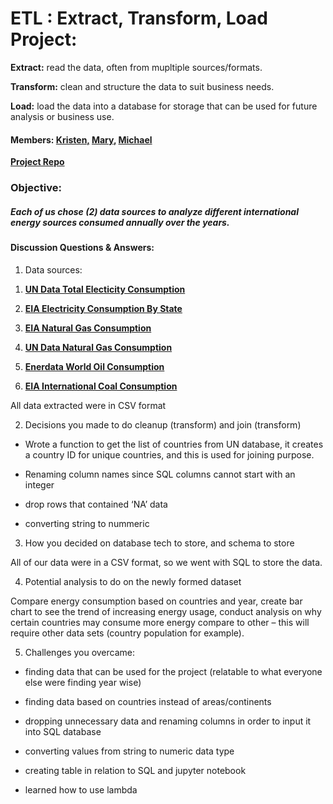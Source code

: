 # ETL : Extract, Transform, Load Project:
__Extract:__ read the data, often from mupltiple sources/formats.

__Transform:__ clean and structure the data to suit business needs.

__Load:__ load the data into a database for storage that can be used for future analysis or business use.


#### Members:  __[Kristen,](https://github.com/KCDataVis)__ __[Mary,](https://github.com/marygong75)__ __[Michael](https://github.com/mkung8889)__

__[Project Repo](https://github.com/mkung8889/etl_project)__


###  Objective: 
##### Each of us chose (2) data sources to analyze different international energy sources consumed annually over the years.

#### Discussion Questions & Answers:

1. Data sources:

1) __[UN Data Total Electicity Consumption](http://data.un.org/Default.aspx)__ 

2) __[EIA Electricity Consumption By State](https://www.eia.gov)__ 

3) __[EIA Natural Gas Consumption](https://www.eia.gov)__

4) __[UN Data Natural Gas Consumption](http://data.un.org/Default.aspx)__

5) __[Enerdata World Oil Consumption](https://yearbook.enerdata.net/oil-products/world-oil-domestic-consumption-statistics.html)__

6) __[EIA International Coal Consumption](https://www.eia.gov/beta/international/data/browser/#/?pa=0000000000000000000000000000000000000000000000000000000000g&c=ruvvvvvfvtvnvv1vrvvvvfvvvvvvfvvvou20evvvvvvvvvvvvuvs&ct=0&vs=INTL.4411-2-AFG-QBTU.A&vo=0&v=H&start=1990&end=2016)__

All data extracted were in CSV format

2. Decisions you made to do cleanup (transform) and join (transform)

- Wrote a function to get the list of countries from UN database, it creates a country ID for unique countries, and this is used for joining purpose. 

- Renaming column names since SQL columns cannot start with an integer

- drop rows that contained ‘NA’ data

- converting string to nummeric


3. How you decided on database tech to store, and schema to store

All of our data were in a CSV format, so we went with SQL to store the data.



4. Potential analysis to do on the newly formed dataset

Compare energy consumption based on countries and year, create bar chart to see the trend of increasing energy usage, conduct analysis on why certain countries may consume more energy compare to other – this will require other data sets (country population for example).


5. Challenges you overcame:

- finding data that can be used for the project (relatable to what everyone else were finding year wise)

- finding data based on countries instead of areas/continents

- dropping unnecessary data and renaming columns in order to input it into SQL database

- converting values from string to numeric data type

- creating table in relation to SQL and jupyter notebook

- learned how to use lambda


